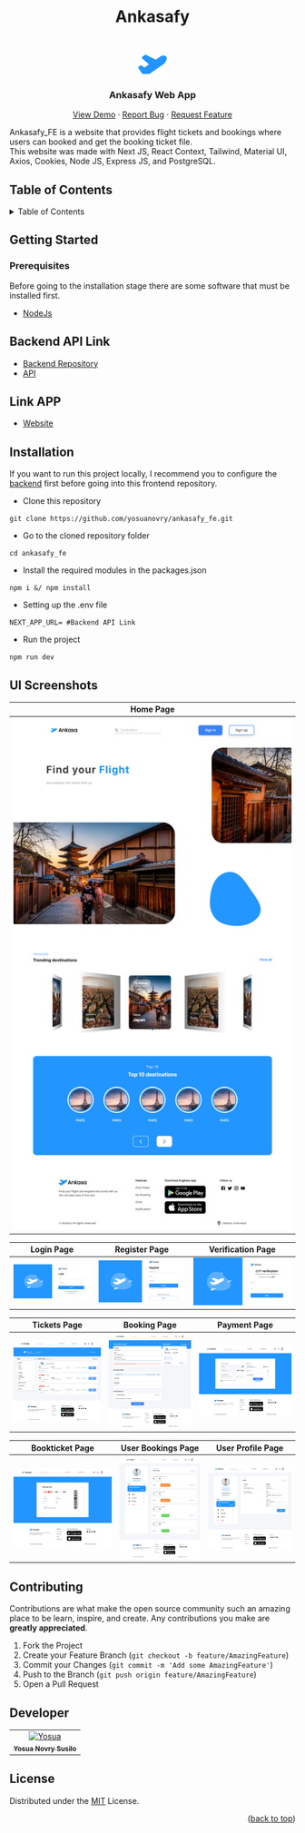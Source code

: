 <h1 align="center">Ankasafy</h1>
<br />
<div align="center">
   
   ![Ankasafy](/public/assets/logo-layout.png)

  <h3 align="center">Ankasafy Web App</h3>

  <p align="center">
    <a href="https://ankasafy-fe.vercel.app/">View Demo</a>
    ·
    <a href="https://github.com/yosuanovry/ankasafy_fe/issues">Report Bug</a>
    ·
    <a href="https://github.com/yosuanovry/ankasafy_fe/issues">Request Feature</a>
  </p>
</div>
Ankasafy_FE is a website that provides flight tickets and bookings where users can booked and get the booking ticket file. 
<br />
This website was made with Next JS, React Context, Tailwind, Material UI, Axios, Cookies, Node JS, Express JS, and PostgreSQL.

## Table of Contents

<details>
  <summary>Table of Contents</summary>
  <ol>
    <li>
      <a href="#getting-started">Getting Started</a>
      <ul>
        <li><a href="#prerequisites">Prerequisites</a></li>
         <li><a href="#backend-api-link">Backend API Link</a></li>
         <li><a href="#link-app">Website link app</a></li>
        <li><a href="#installation">Installation</a></li>
      </ul>
    </li>
    <li><a href="#ui-screenshots">UI Screenshots</a></li>
    <li><a href="#contributing">Contributing</a></li>
    <li><a href="#developer">Developer</a></li>
    <li><a href="#license">License</a></li>
  </ol>
</details>

## Getting Started

### Prerequisites

Before going to the installation stage there are some software that must be installed first.

- [NodeJs](https://nodejs.org/en/download/)

## Backend API Link
- [Backend Repository](https://github.com/yosuanovry/Ankasafy_BE)
- [API](https://drab-gray-bull-ring.cyclic.app)

## Link APP
- [Website](https://ankasafy-fe.vercel.app/)

## Installation
If you want to run this project locally, I recommend you to configure the [backend](https://github.com/yosuanovry/Ankasafy_BE) first before going into this frontend repository.

- Clone this repository

```
git clone https://github.com/yosuanovry/ankasafy_fe.git
```

- Go to the cloned repository folder

```
cd ankasafy_fe
```

- Install the required modules in the packages.json

```
npm i &/ npm install
```

- Setting up the .env file

```
NEXT_APP_URL= #Backend API Link
```

- Run the project
```
npm run dev
```

## UI Screenshots

| Home Page                                                |
| --------------------------------------------------------- | 
| ![Home Page](/public/screenshots/home.png ) | 

| Login Page                                                | Register Page                                              | Verification Page
| --------------------------------------------------------- | --------------------------------------------------------- | --------------------------------------------------------- |
| ![Login Page](/public/screenshots/login.png ) | ![Register Page](/public/screenshots/register.png) | ![Verification Page](/public/screenshots/verification.png) |


| Tickets Page                                                | Booking Page                                              | Payment Page
| --------------------------------------------------------- | --------------------------------------------------------- | --------------------------------------------------------- |
| ![Tickets Page](/public/screenshots/tickets.png ) | ![Booking Page](/public/screenshots/bookings.png) | ![Payment Page](/public/screenshots/payment.png) |


| Bookticket Page                                                | User Bookings Page                                              | User Profile Page
| --------------------------------------------------------- | --------------------------------------------------------- | --------------------------------------------------------- |
| ![Bookticket Page](/public/screenshots/bookticket.png ) | ![User Bookings Page](/public/screenshots/mybookings.png) | ![User Profile Page](/public/screenshots/profile.png) |

## Contributing

Contributions are what make the open source community such an amazing place to be learn, inspire, and create. Any contributions you make are **greatly appreciated**.

1. Fork the Project
2. Create your Feature Branch (`git checkout -b feature/AmazingFeature`)
3. Commit your Changes (`git commit -m 'Add some AmazingFeature'`)
4. Push to the Branch (`git push origin feature/AmazingFeature`)
5. Open a Pull Request

## Developer

<center>
  <table>
    <tr>
      <td align="center">
        <a href="https://github.com/yosuanovry">
          <img width="100" src="https://avatars.githubusercontent.com/u/123917032?v=4" alt="Yosua"><br/>
          <sub><b>Yosua Novry Susilo </b></sub> <br/>
        </a>
      </td>
  </table>
</center>

## License

Distributed under the [MIT](/LICENSE) License.

<p align="right">(<a href="#top">back to top</a>)</p>

